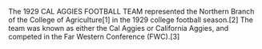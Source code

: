 The 1929 CAL AGGIES FOOTBALL TEAM represented the Northern Branch of the College of Agriculture[1] in the 1929 college football season.[2] The team was known as either the Cal Aggies or California Aggies, and competed in the Far Western Conference (FWC).[3]
